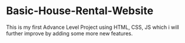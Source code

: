 # Basic-House-Rental-Website
This is my first Advance Level Project using HTML, CSS, JS which i will further improve by adding some more new features.
